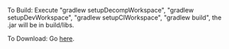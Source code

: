 To Build:
Execute "gradlew setupDecompWorkspace", "gradlew setupDevWorkspace", "gradlew setupCIWorkspace", "gradlew build", the .jar will be in build/libs.

To Download:
Go [here](http://jenkins.usrv.de:8081/job/Berries++/).
